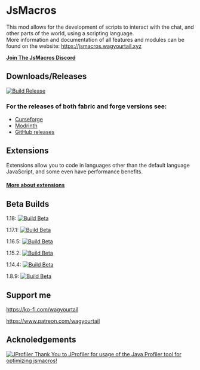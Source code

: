 # JsMacros

This mod allows for the development of scripts to interact with the chat, and other parts of the world, using a
scripting language.  
More information and documentation of all features and modules can be found on the
website: <https://jsmacros.wagyourtail.xyz>

[**Join The JsMacros Discord**](https://discord.gg/P6W58J8)

## Downloads/Releases

[![Build Release](https://github.com/JsMacros/JsMacros/actions/workflows/release.yml/badge.svg)](https://github.com/wagyourtail/JsMacros/actions/workflows/release.yml)

### For the releases of both fabric and forge versions see:

* [Curseforge](https://www.curseforge.com/minecraft/mc-mods/jsmacros)
* [Modrinth](https://modrinth.com/mod/jsmacros)
* [GitHub releases](https://github.com/wagyourtail/JsMacros/releases)

## Extensions

Extensions allow you to code in languages other than the default language JavaScript, and some even have performance
benefits.

#### [More about extensions](https://jsmacros.wagyourtail.xyz/?/extensions.html)

## Beta Builds

1.18: [![Build Beta](https://github.com/JsMacros/JsMacros/actions/workflows/betabuild.yml/badge.svg?branch=main-1.18)](https://github.com/wagyourtail/JsMacros/actions?query=branch%3Amain-1.18)

1.17.1: [![Build Beta](https://github.com/JsMacros/JsMacros/actions/workflows/betabuild.yml/badge.svg?branch=backport-1.17.1)](https://github.com/wagyourtail/JsMacros/actions?query=branch%3Abackport-1.17.1)

1.16.5: [![Build Beta](https://github.com/JsMacros/JsMacros/actions/workflows/betabuild.yml/badge.svg?branch=backport-1.16.5)](https://github.com/wagyourtail/JsMacros/actions?query=branch%3Abackport-1.16.5)

1.15.2: [![Build Beta](https://github.com/JsMacros/JsMacros/actions/workflows/betabuild.yml/badge.svg?branch=backport-1.15.2)](https://github.com/wagyourtail/JsMacros/actions?query=branch%3Abackport-1.15.2)

1.14.4: [![Build Beta](https://github.com/JsMacros/JsMacros/actions/workflows/betabuild.yml/badge.svg?branch=backport-1.14.4)](https://github.com/wagyourtail/JsMacros/actions?query=branch%3Abackport-1.14.4)

1.8.9: [![Build Beta](https://github.com/JsMacros/JsMacros/actions/workflows/betabuild.yml/badge.svg?branch=backport-1.8.9)](https://github.com/wagyourtail/JsMacros/actions?query=branch%3Abackport-1.8.9)

## Support me

<https://ko-fi.com/wagyourtail>

<https://www.patreon.com/wagyourtail>

## Acknoledgements

[
![JProfiler](https://www.ej-technologies.com/images/product_banners/jprofiler_small.png)
Thank You to JProfiler for usage of the Java Profiler tool for optimizing jsmacros!
](https://www.ej-technologies.com/products/jprofiler/overview.html)
